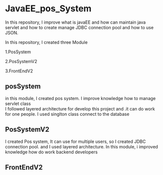 # JavaEE_pos_System

In this repository, 
I  improve what is javaEE and how can maintain java servlet and
 how to create manage JDBC connection pool and  how to use JSON.
 
 
In this repository,
I created three Module 


1.PosSystem

2.PosSystemV2

3.FrontEndV2


## posSystem

 
in this module,
I created pos system. 
I improve knowledge how to manage servlet class  
I followed layered architecture for develop this project and .it can do work for one people.
I used singlton class connect to the database
 


## PosSystemV2
I created Pos system, It can use for multiple users, so I created JDBC connection pool.
and I used layered architecture.
In this module, i improved knowledge how do work backend developers


## FrontEndV2




